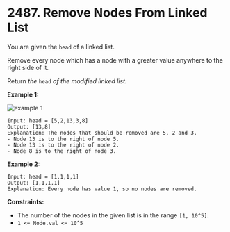 # 2487. Remove Nodes From Linked List

You are given the `head` of a linked list.

Remove every node which has a node with a greater value anywhere to the right side of it.

Return *the* `head` *of the modified linked list.*

**Example 1:**

![example 1](https://assets.leetcode.com/uploads/2022/10/02/drawio.png)

```()
Input: head = [5,2,13,3,8]
Output: [13,8]
Explanation: The nodes that should be removed are 5, 2 and 3.
- Node 13 is to the right of node 5.
- Node 13 is to the right of node 2.
- Node 8 is to the right of node 3.
```

**Example 2:**

```()
Input: head = [1,1,1,1]
Output: [1,1,1,1]
Explanation: Every node has value 1, so no nodes are removed.
```

**Constraints:**

- The number of the nodes in the given list is in the range `[1, 10^5]`.
- `1 <= Node.val <= 10^5`
